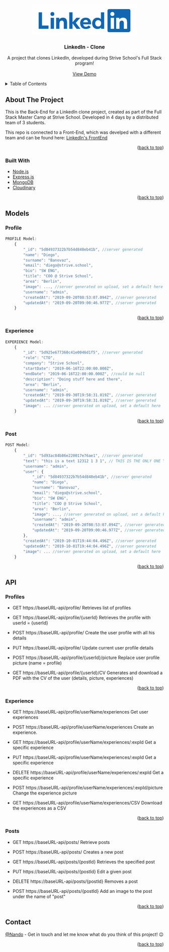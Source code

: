 <div id="top"></div>

<!-- PROJECT LOGO -->
<br />
<div align="center">
  <a href="https://github.com/Nando-C/Buildweek2">
    <img src="assets/linkedIn-logo.png" alt="Logo" height="100">
  </a>

<h3 align="center">LinkedIn - Clone</h3>

  <p align="center">
    A project that clones LinkedIn, developed during Strive School's Full Stack program!
    <br />
    <br />
    <a href="https://my-linkedin-benchmarkm6.vercel.app/">View Demo</a>
    <!-- ·
    <a href="https://github.com/Nando-C/Buildweek2/issues">Report Bug</a> -->
  </p>
</div>

<!-- TABLE OF CONTENTS -->
<details>
  <summary>Table of Contents</summary>
  <ol>
    <li>
      <a href="#about-the-project">About The Project</a>
      <ul>
        <li><a href="#built-with">Built With</a></li>
      </ul>
    </li>
    <li><a href="#models">Models</a>
     <ul>
        <li><a href="#profile-">Profile</a></li>
        <li><a href="#experience">Experience</a></li>
        <li><a href="#post">Post</a></li>
      </ul>
    </li>
    <li><a href="#api">Api</a>
     <ul>
        <li><a href="#profile-end-points">Profile</a></li>
        <li><a href="#experience-end-points">Experience</a></li>
        <li><a href="#post-end-points">Post</a></li>
      </ul>
    </li>
    <li><a href="#contact">Contact</a></li>
  </ol>
</details>

<!-- ABOUT THE PROJECT -->

## About The Project

<!-- [![Product Name Screen Shot][product-screenshot]](https://example.com) -->

This is the Back-End for a LinkedIn clone project, created as part of the Full Stack Master Camp at Strive School.
Developed in 4 days by a distributed team of 3 students.

This repo is connected to a Front-End, which was develped with a different team and can be found here: [LinkedIn's FrontEnd](https://github.com/Nando-C/BuildWeek2)

<p align="right">(<a href="#top">back to top</a>)</p>

### Built With

- [Node.js](https://nodejs.org/)
- [Express.js](https://expressjs.com/)
- [MongoDB](https://www.mongodb.com/)
- [Cloudinary](https://cloudinary.com)

<p align="right">(<a href="#top">back to top</a>)</p>

<!-- MODELS EXAMPLES -->

## Models

### Profile

```js
PROFILE Model:
    {
        "_id": "5d84937322b7b54d848eb41b", //server generated
        "name": "Diego",
        "surname": "Banovaz",
        "email": "diego@strive.school",
        "bio": "SW ENG",
        "title": "COO @ Strive School",
        "area": "Berlin",
        "image": ..., //server generated on upload, set a default here
        "username": "admin",
        "createdAt": "2019-09-20T08:53:07.094Z", //server generated
        "updatedAt": "2019-09-20T09:00:46.977Z", //server generated
    }
```

<p align="right">(<a href="#top">back to top</a>)</p>

### Experience

```js
EXPERIENCE Model:
    {
        "_id": "5d925e677360c41e0046d1f5", //server generated
        "role": "CTO",
        "company": "Strive School",
        "startDate": "2019-06-16T22:00:00.000Z",
        "endDate": "2019-06-16T22:00:00.000Z", //could be null
        "description": "Doing stuff here and there",
        "area": "Berlin",
        "username": "admin",
        "createdAt": "2019-09-30T19:58:31.019Z", //server generated
        "updatedAt": "2019-09-30T19:58:31.019Z", //server generated
        "image": ... //server generated on upload, set a default here
    }
```

<p align="right">(<a href="#top">back to top</a>)</p>

### Post

```js
POST Model:
    {
        "_id": "5d93ac84b86e220017e76ae1", //server generated
        "text": "this is a text 12312 1 3 1", // THIS IS THE ONLY ONE YOU'LL BE SENDING!!!
        "username": "admin",
        "user": {
            "_id": "5d84937322b7b54d848eb41b", //server generated
            "name": "Diego",
            "surname": "Banovaz",
            "email": "diego@strive.school",
            "bio": "SW ENG",
            "title": "COO @ Strive School",
            "area": "Berlin",
            "image": ..., //server generated on upload, set a default here
            "username": "admin",
            "createdAt": "2019-09-20T08:53:07.094Z", //server generated
            "updatedAt": "2019-09-20T09:00:46.977Z", //server generated
        },
        "createdAt": "2019-10-01T19:44:04.496Z", //server generated
        "updatedAt": "2019-10-01T19:44:04.496Z", //server generated
        "image": ... //server generated on upload, set a default here
    }
```

<p align="right">(<a href="#top">back to top</a>)</p>

<!-- API ENDPOINTS -->

## API

### Profiles

- GET https://baseURL-api/profile/
  Retrieves list of profiles

- GET https://baseURL-api/profile/{userId}
  Retrieves the profile with userId = {userId}

- POST https://baseURL-api/profile/
  Create the user profile with all his details

- PUT https://baseURL-api/profile/
  Update current user profile details

- POST https://baseURL-api/profile/{userId}/picture
  Replace user profile picture (name = profile)

- GET https://baseURL-api/profile/{userId}/CV
  Generates and download a PDF with the CV of the user (details, picture, experiences)

<p align="right">(<a href="#top">back to top</a>)</p>

### Experience

- GET https://baseURL-api/profile/userName/experiences
  Get user experiences

- POST https://baseURL-api/profile/userName/experiences
  Create an experience.

- GET https://baseURL-api/profile/userName/experiences/:expId
  Get a specific experience

- PUT https://baseURL-api/profile/userName/experiences/:expId
  Get a specific experience

- DELETE https://baseURL-api/profile/userName/experiences/:expId
  Get a specific experience

- POST https://baseURL-api/profile/userName/experiences/:expId/picture
  Change the experience picture

- GET https://baseURL-api/profile/userName/experiences/CSV
  Download the experiences as a CSV

<p align="right">(<a href="#top">back to top</a>)</p>

### Posts

- GET https://baseURL-api/posts/
  Retrieve posts

- POST https://baseURL-api/posts/
  Creates a new post

- GET https://baseURL-api/posts/{postId}
  Retrieves the specified post

- PUT https://baseURL-api/posts/{postId}
  Edit a given post

- DELETE https://baseURL-api/posts/{postId}
  Removes a post

- POST https://baseURL-api/posts/{postId}
  Add an image to the post under the name of "post"

<p align="right">(<a href="#top">back to top</a>)</p>

<!-- CONTACT -->

## Contact

[@Nando](https://hernando-crespo.vercel.app/) - Get in touch and let me know what do you think of this project! 😉

<p align="right">(<a href="#top">back to top</a>)</p>
